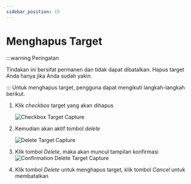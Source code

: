 ```yaml
---
sidebar_position: 15
---
```


# Menghapus Target

:::warning Peringatan

Tindakan ini bersifat permanen dan tidak dapat dibatalkan. Hapus target Anda hanya jika Anda sudah yakin.

:::
Untuk menghapus target, pengguna dapat mengikuti langkah-langkah berikut.
1. Klik *checkbox* target yang akan dihapus

   ![Checkbox Target Capture](/img/capture/checkbox-target.png)
2. Kemudian akan aktif tombol *delete*

   ![Delete Target Capture](/img/capture/delete-target.png)
3. Klik tombol *Delete*, maka akan muncul tampilan konfirmasi
   ![Confirmation Delete Target Capture](/img/capture/konfir-delete-targets.png)
4. Klik tombol *Delete* untuk menghapus target, klik tombol *Cancel* untuk membatalkan

